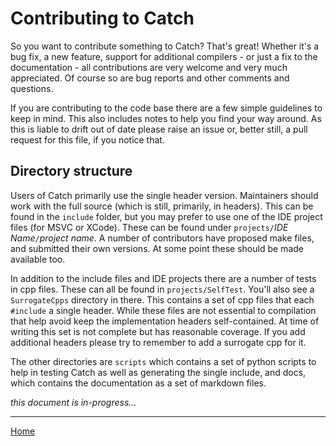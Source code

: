 # Contributing to Catch

So you want to contribute something to Catch? That's great! Whether it's a bug fix, a new feature, support for additional compilers - or just a fix to the documentation - all contributions are very welcome and very much appreciated. Of course so are bug reports and other comments and questions.

If you are contributing to the code base there are a few simple guidelines to keep in mind. This also includes notes to help you find your way around. As this is liable to drift out of date please raise an issue or, better still, a pull request for this file, if you notice that.

## Directory structure

Users of Catch primarily use the single header version. Maintainers should work with the full source (which is still, primarily, in headers). This can be found in the ```include``` folder, but you may prefer to use one of the IDE project files (for MSVC or XCode). These can be found under ```projects/```*IDE Name*```/```*project name*. A number of contributors have proposed make files, and submitted their own versions. At some point these should be made available too.

In addition to the include files and IDE projects there are a number of tests in cpp files. These can all be found in ```projects/SelfTest```. You'll also see a ```SurrogateCpps``` directory in there. This contains a set of cpp files that each ```#include``` a single header. While these files are not essential to compilation that help avoid keep the implementation headers self-contained. At time of writing this set is not complete but has reasonable coverage. If you add additional headers please try to remember to add a surrogate cpp for it.

The other directories are ```scripts``` which contains a set of python scripts to help in testing Catch as well as generating the single include, and docs, which contains the documentation as a set of markdown files.

 *this document is in-progress...*

---

[Home](../README.md)
